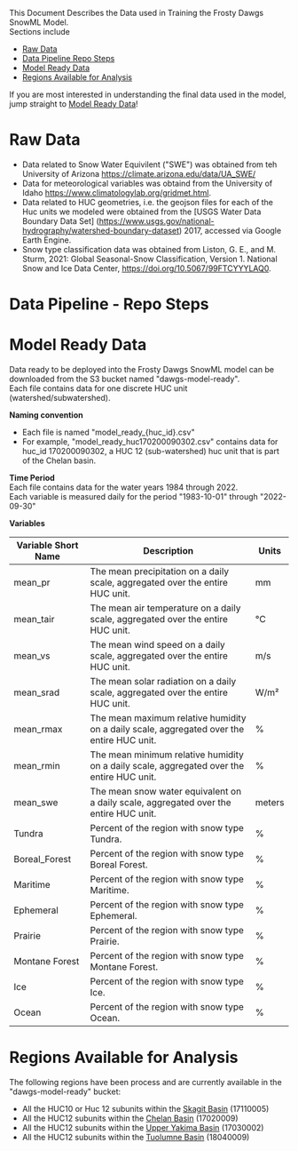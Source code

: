 This Document Describes the Data used in Training the Frosty Dawgs SnowML Model. <br>
Sections include  
-   [Raw Data](#raw-data)
-   [Data Pipeline Repo Steps](#data-pipeline---repo-steps)
-   [Model Ready Data](#model-ready-data)
-   [Regions Available for Analysis](#Regions-Available-for-Analysis)

  If you are most interested in understanding the final data used in the model, jump straight to [Model Ready Data](#model-ready-data)!

# Raw Data <br>
- Data related to Snow Water Equivilent ("SWE") was obtained from teh University of Arizona https://climate.arizona.edu/data/UA_SWE/
- Data for meteorological variables was obtaind from the University of Idaho https://www.climatologylab.org/gridmet.html.
- Data related to HUC geometries, i.e. the geojson files for each of the Huc units we modeled were obtained from the [USGS Water Data Boundary Data Set] (https://www.usgs.gov/national-hydrography/watershed-boundary-dataset) 2017, accessed via Google Earth Engine.  
- Snow type classification data was obtained from Liston, G. E., and M. Sturm, 2021: Global Seasonal-Snow Classification, Version 1. National Snow and Ice Data Center, https://doi.org/10.5067/99FTCYYYLAQ0.


# Data Pipeline - Repo Steps <br>

# Model Ready Data <br>
Data ready to be deployed into the Frosty Dawgs SnowML model can be downloaded from the S3 bucket named "dawgs-model-ready". <br>
Each file contains data for one discrete HUC unit (watershed/subwatershed).

**Naming convention**
- Each file is named "model_ready_{huc_id}.csv"
- For example, "model_ready_huc170200090302.csv" contains data for huc_id 170200090302, a HUC 12 (sub-watershed) huc unit that is part of the Chelan basin.

**Time Period** <br>
Each file contains data for the water years 1984 through 2022. <br>
Each variable is measured daily for the period "1983-10-01" through "2022-09-30"

**Variables** <br>

| Variable Short Name | Description                                                    | Units |
|---------------------|----------------------------------------------------------------|-------|
| mean_pr            | The mean precipitation on a daily scale, aggregated over the entire HUC unit. | mm    |
| mean_tair          | The mean air temperature on a daily scale, aggregated over the entire HUC unit. | °C    |
| mean_vs            | The mean wind speed on a daily scale, aggregated over the entire HUC unit. | m/s   |
| mean_srad          | The mean solar radiation on a daily scale, aggregated over the entire HUC unit. | W/m²  |
| mean_rmax          | The mean maximum relative humidity on a daily scale, aggregated over the entire HUC unit. | %     |
| mean_rmin          | The mean minimum relative humidity on a daily scale, aggregated over the entire HUC unit. | %     |
| mean_swe           | The mean snow water equivalent on a daily scale, aggregated over the entire HUC unit. | meters |
| Tundra            | Percent of the region with snow type Tundra.                    | %     |
| Boreal_Forest     | Percent of the region with snow type Boreal Forest.             | %     |
| Maritime          | Percent of the region with snow type Maritime.                  | %     |
| Ephemeral         | Percent of the region with snow type Ephemeral.                 | %     |
| Prairie          | Percent of the region with snow type Prairie.                    | %     |
| Montane Forest    | Percent of the region with snow type Montane Forest.            | %     |
| Ice              | Percent of the region with snow type Ice.                        | %     |
| Ocean            | Percent of the region with snow type Ocean.                      | %     |



# Regions Available for Analysis <br>
The following regions have been process and are currently available in the "dawgs-model-ready" bucket: <br>
  - All the HUC10 or Huc 12 subunits within the [Skagit Basin](https://github.com/DSHydro/SnowML/blob/main/docs/basin_fact_sheets/Skagit.md) (17110005) 
  - All the HUC12 subunits within the [Chelan Basin](https://github.com/DSHydro/SnowML/blob/main/docs/basin_fact_sheets/Chelan.md) (17020009)
  - All the HUC12 subunits within the [Upper Yakima Basin](https://github.com/DSHydro/SnowML/blob/main/docs/basin_fact_sheets/UpperYakima.md) (17030002)
  - All the HUC12 subunits within the [Tuolumne Basin](https://github.com/DSHydro/SnowML/blob/main/docs/basin_fact_sheets/Tuolumne.md) (18040009)

